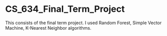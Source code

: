 # CS_634_Final_Term_Project
This consists of the final term project.
I used Random Forest, Simple Vector Machine, K-Nearest Neighbor algorithms.
